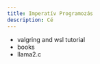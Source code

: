 ```yaml
---
title: Imperatív Programozás
description: Cé
---
```


- valgring and wsl tutorial
- books
- llama2.c
